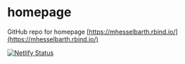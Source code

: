 # homepage
GitHub repo for homepage [https://mhesselbarth.rbind.io/](https://mhesselbarth.rbind.io/)

[![Netlify Status](https://api.netlify.com/api/v1/badges/c2e8f93a-6d3b-4c6e-a82d-4ffb4253f925/deploy-status)](https://app.netlify.com/sites/mhesselbarth/deploys)
